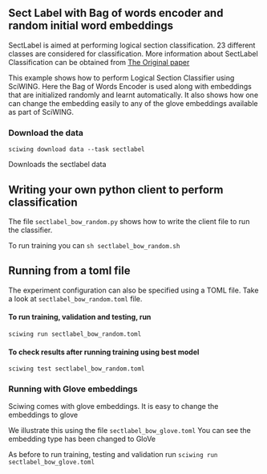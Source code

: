 ## Sect Label with Bag of words encoder and random initial word embeddings  

SectLabel is aimed at performing logical section classification. 23 different classes are 
considered for classification. More information about SectLabel Classification 
can be obtained from [The Original paper](https://www.comp.nus.edu.sg/~kanmy/papers/ijdls-SectLabel.pdf)

This example shows how to perform Logical Section Classifier using SciWING.
Here the Bag of Words Encoder is used along with embeddings that are initialized 
randomly and learnt automatically. It also shows how one can change the embedding easily 
to any of the glove embeddings available as part of SciWING.

### Download the data 

``sciwing download data --task sectlabel``

Downloads the sectlabel data

## Writing your own python client to perform classification 
The file `sectlabel_bow_random.py` shows how to write the client file to run the classifier. 

To run training you can 
`sh sectlabel_bow_random.sh`

## Running from a toml file 
The experiment configuration can also be specified using a TOML file. Take a look 
at `sectlabel_bow_random.toml` file. 

#### To run training, validation and testing, run 

`sciwing run sectlabel_bow_random.toml`

#### To check results after running training using best model 

``sciwing test sectlabel_bow_random.toml``

### Running with Glove embeddings 
Sciwing comes with glove embeddings. It is easy to change the 
embeddings to glove 

We illustrate this using the file ``sectlabel_bow_glove.toml``
You can see the embedding type has been changed to GloVe 

As before to run training, testing and validation run 
``sciwing run sectlabel_bow_glove.toml`` 

